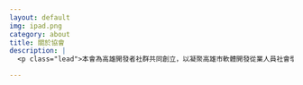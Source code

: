 ```yaml
---
layout: default
img: ipad.png
category: about
title: 關於協會
description: |
  <p class="lead">本會為高雄開發者社群共同創立，以凝聚高雄市軟體開發從業人員社會學習意識，協助技術社群聚會、科技研討會舉辦、技術教學以提升南部軟體人力素質及創新研發能量，帶動軟體科技應用及發展，促進技術升級、產業轉型、縮短學用落差，進而推展國際化技術交流與發展為宗旨。</p>

---
```

